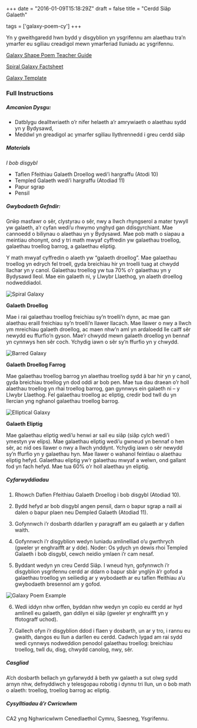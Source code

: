 +++
date = "2016-01-09T15:18:29Z"
draft = false
title = "Cerdd Siâp Galaeth"

tags = ['galaxy-poem-cy']
+++

Yn y gweithgaredd hwn bydd y disgyblion yn ysgrifennu am alaethau tra’n ymarfer eu sgiliau creadigol mewn ymarferiad lluniadu ac ysgrifennu. 


[Galaxy Shape Poem Teacher Guide](https://drive.google.com/file/d/0B42a91Be7891WWVFLUhIakdPOFU/view?usp=sharing)

[Spiral Galaxy Factsheet](https://drive.google.com/file/d/0B42a91Be7891bVp2UzFhcFB0QjA/view?usp=sharing)

[Galaxy Template](https://drive.google.com/file/d/0B42a91Be7891bHNFbklITDR0OFU/view?usp=sharing)

### Full Instructions

##### Amcanion Dysgu:

- Datblygu dealltwriaeth o’r nifer helaeth a’r amrywiaeth o alaethau sydd yn y Bydysawd,
- Meddwl yn greadigol ac ymarfer sgiliau llythrennedd i greu cerdd siâp

##### Materials

*I bob disgybl*
- Taflen Ffeithiau Galaeth Droellog wedi’i hargraffu (Atodi 10)
- Templed Galaeth wedi’i hargraffu (Atodiad 11)
- Papur sgrap
- Pensil

##### Gwybodaeth Gefndir:

Grŵp masfawr o sêr, clystyrau o sêr, nwy a llwch rhyngserol a mater tywyll yw galaeth, a’r cyfan wedi’u rhwymo ynghyd gan ddisgyrchiant. Mae cannoedd o biliynau o alaethau yn y Bydysawd. Mae pob math o siapau a meintiau ohonynt, ond y tri math mwyaf cyffredin yw galaethau troellog, galaethau troellog barrog, a galaethau eliptig.

Y math mwyaf cyffredin o alaeth yw “galaeth droellog”. Mae galaethau troellog yn edrych fel troell, gyda breichiau hir yn troelli tuag at chwydd llachar yn y canol. Galaethau troellog yw tua 70% o’r galaethau yn y Bydysawd lleol. Mae ein galaeth ni, y Llwybr Llaethog, yn alaeth droellog nodweddiadol.  

![Spiral Galaxy](/images/spiral-galaxy.png)

**Galaeth Droellog**

Mae i rai galaethau troellog freichiau sy’n troelli’n dynn, ac mae gan alaethau eraill freichiau sy’n troelli’n llawer llacach. Mae llawer o nwy a llwch ym mreichiau galaeth droellog, ac maen nhw’n aml yn ardaloedd lle caiff sêr newydd eu ffurfio’n gyson. Mae’r chwydd mewn galaeth droellog yn bennaf yn cynnwys hen sêr coch. Ychydig iawn o sêr sy’n ffurfio yn y chwydd.

![Barred Galaxy](/images/barred-galaxy.png)

**Galaeth Droellog Farrog**

Mae galaethau troellog barrog yn alaethau troellog sydd â bar hir yn y canol, gyda breichiau troellog yn dod oddi ar bob pen. Mae tua dau draean o’r holl alaethau troellog yn rhai troellog barrog, gan gynnwys ein galaeth ni – y Llwybr Llaethog. Fel galaethau troellog ac eliptig, credir bod twll du yn llercian yng nghanol galaethau troellog barrog.

![Elliptical Galaxy](/images/elliptical-galaxy.png)

**Galaeth Eliptig**

Mae galaethau eliptig wedi’u henwi ar sail eu siâp (siâp cylch wedi’i ymestyn yw elíps). Mae galaethau eliptig wedi’u gwneud yn bennaf o hen sêr, ac nid oes llawer o nwy a llwch ynddynt. Ychydig iawn o sêr newydd sy’n ffurfio yn y galaethau hyn. Mae llawer o wahanol feintiau o alaethau eliptig hefyd. Galaethau eliptig yw’r galaethau mwyaf a welwn, ond gallant fod yn fach hefyd. Mae tua 60% o’r holl alaethau yn eliptig.

##### Cyfarwyddiadau

1) Rhowch Daflen Ffeithiau Galaeth Droellog i bob disgybl (Atodiad 10). 

2) Bydd hefyd ar bob disgybl angen pensil, darn o bapur sgrap a naill ai dalen o bapur plaen neu Dempled Galaeth (Atodiad 11).

3) Gofynnwch i’r dosbarth ddarllen y paragraff am eu galaeth ar y daflen waith.

4) Gofynnwch i’r disgyblion wedyn luniadu amlinelliad o’u gwrthrych (gweler yr enghraifft ar y dde). Noder: Os ydych yn dewis rhoi Templed Galaeth i bob disgybl, cewch neidio ymlaen i’r cam nesaf.

5) Byddant wedyn yn creu Cerdd Siâp. I wneud hyn, gofynnwch i’r disgyblion ysgrifennu cerdd ar ddarn o bapur sbâr ynglŷn â’r gofod a galaethau troellog yn seiliedig ar y wybodaeth ar eu taflen ffeithiau a’u gwybodaeth bresennol am y gofod. 

![Galaxy Poem Example](/images/poem-example.png)

6) Wedi iddyn nhw orffen, byddan nhw wedyn yn copïo eu cerdd ar hyd amlinell eu galaeth, gan ddilyn ei siâp (gweler yr enghraifft yn y ffotograff uchod).

7) Gallech ofyn i’r disgyblion ddod i flaen y dosbarth, un ar y tro, i rannu eu gwaith, dangos eu llun a darllen eu cerdd. Cadwch lygad am rai sydd wedi cynnwys nodweddion penodol galaethau troellog: breichiau troellog, twll du, disg, chwydd canolog, nwy, sêr.

##### Casgliad

A’ch dosbarth bellach yn gyfarwydd â beth yw galaeth a sut olwg sydd arnyn nhw, defnyddiwch y telesgopau robotig i dynnu tri llun, un o bob math o alaeth: troellog, troellog barrog ac eliptig.

##### Cysylltiadau â’r Cwricwlwm

CA2 yng Nghwricwlwm Cenedlaethol Cymru, Saesneg, Ysgrifennu.
